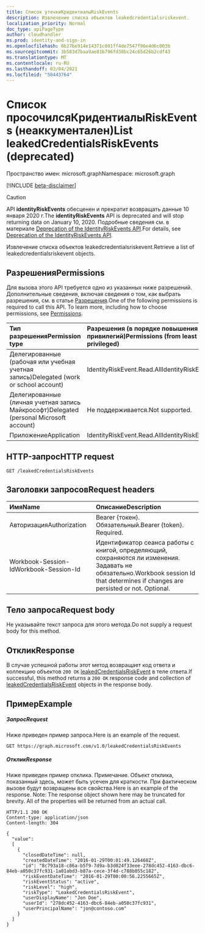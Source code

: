```yaml
---
title: Список утечкиКридентиалыRiskEvents
description: Извлечение списка объектов leakedcredentialsriskevent.
localization_priority: Normal
doc_type: apiPageType
author: cloudhandler
ms.prod: identity-and-sign-in
ms.openlocfilehash: 0b27be914e14371c091ff4de7547f96e4d6c003b
ms.sourcegitcommit: 3b583d7baa9ae81b796fd30bc24c65d26b2cdf43
ms.translationtype: MT
ms.contentlocale: ru-RU
ms.lasthandoff: 03/04/2021
ms.locfileid: "50443764"
---
```

# <a name="list-leakedcredentialsriskevents-deprecated"></a><span data-ttu-id="5b15b-103">Список просочилсяКридентиалыRiskEvents (неаккументален)</span><span class="sxs-lookup"><span data-stu-id="5b15b-103">List leakedCredentialsRiskEvents (deprecated)</span></span>

<span data-ttu-id="5b15b-104">Пространство имен: microsoft.graph</span><span class="sxs-lookup"><span data-stu-id="5b15b-104">Namespace: microsoft.graph</span></span>

[!INCLUDE [beta-disclaimer](../../includes/beta-disclaimer.md)]

>[!CAUTION]
><span data-ttu-id="5b15b-105">API **identityRiskEvents** обесценен и прекратит возвращать данные 10 января 2020 г.</span><span class="sxs-lookup"><span data-stu-id="5b15b-105">The **identityRiskEvents** API is deprecated and will stop returning data on January 10, 2020.</span></span> <span data-ttu-id="5b15b-106">Подробные сведения см. в материале [Deprecation of the IdentityRiskEvents API](https://developer.microsoft.com/office/blogs/deprecatation-of-the-identityriskevents-api/).</span><span class="sxs-lookup"><span data-stu-id="5b15b-106">For details, see [Deprecation of the IdentityRiskEvents API](https://developer.microsoft.com/office/blogs/deprecatation-of-the-identityriskevents-api/).</span></span>

<span data-ttu-id="5b15b-107">Извлечение списка объектов leakedcredentialsriskevent.</span><span class="sxs-lookup"><span data-stu-id="5b15b-107">Retrieve a list of leakedcredentialsriskevent objects.</span></span>
## <a name="permissions"></a><span data-ttu-id="5b15b-108">Разрешения</span><span class="sxs-lookup"><span data-stu-id="5b15b-108">Permissions</span></span>
<span data-ttu-id="5b15b-p102">Для вызова этого API требуется одно из указанных ниже разрешений. Дополнительные сведения, включая сведения о том, как выбрать разрешения, см. в статье [Разрешения](/graph/permissions-reference).</span><span class="sxs-lookup"><span data-stu-id="5b15b-p102">One of the following permissions is required to call this API. To learn more, including how to choose permissions, see [Permissions](/graph/permissions-reference).</span></span>

|<span data-ttu-id="5b15b-111">Тип разрешения</span><span class="sxs-lookup"><span data-stu-id="5b15b-111">Permission type</span></span>      | <span data-ttu-id="5b15b-112">Разрешения (в порядке повышения привилегий)</span><span class="sxs-lookup"><span data-stu-id="5b15b-112">Permissions (from least to most privileged)</span></span>              |
|:--------------------|:---------------------------------------------------------|
|<span data-ttu-id="5b15b-113">Делегированные (рабочая или учебная учетная запись)</span><span class="sxs-lookup"><span data-stu-id="5b15b-113">Delegated (work or school account)</span></span> | <span data-ttu-id="5b15b-114">IdentityRiskEvent.Read.All</span><span class="sxs-lookup"><span data-stu-id="5b15b-114">IdentityRiskEvent.Read.All</span></span>    |
|<span data-ttu-id="5b15b-115">Делегированные (личная учетная запись Майкрософт)</span><span class="sxs-lookup"><span data-stu-id="5b15b-115">Delegated (personal Microsoft account)</span></span> | <span data-ttu-id="5b15b-116">Не поддерживается.</span><span class="sxs-lookup"><span data-stu-id="5b15b-116">Not supported.</span></span>    |
|<span data-ttu-id="5b15b-117">Приложение</span><span class="sxs-lookup"><span data-stu-id="5b15b-117">Application</span></span> | <span data-ttu-id="5b15b-118">IdentityRiskEvent.Read.All</span><span class="sxs-lookup"><span data-stu-id="5b15b-118">IdentityRiskEvent.Read.All</span></span> |

## <a name="http-request"></a><span data-ttu-id="5b15b-119">HTTP-запрос</span><span class="sxs-lookup"><span data-stu-id="5b15b-119">HTTP request</span></span>
<!-- { "blockType": "ignored" } -->
```http
GET /leakedCredentialsRiskEvents
```
## <a name="request-headers"></a><span data-ttu-id="5b15b-120">Заголовки запросов</span><span class="sxs-lookup"><span data-stu-id="5b15b-120">Request headers</span></span>
| <span data-ttu-id="5b15b-121">Имя</span><span class="sxs-lookup"><span data-stu-id="5b15b-121">Name</span></span>      |<span data-ttu-id="5b15b-122">Описание</span><span class="sxs-lookup"><span data-stu-id="5b15b-122">Description</span></span>|
|:----------|:----------|
| <span data-ttu-id="5b15b-123">Авторизация</span><span class="sxs-lookup"><span data-stu-id="5b15b-123">Authorization</span></span>  | <span data-ttu-id="5b15b-p103">Bearer {токен}. Обязательный.</span><span class="sxs-lookup"><span data-stu-id="5b15b-p103">Bearer {token}. Required.</span></span> |
| <span data-ttu-id="5b15b-126">Workbook-Session-Id</span><span class="sxs-lookup"><span data-stu-id="5b15b-126">Workbook-Session-Id</span></span>  | <span data-ttu-id="5b15b-p104">Идентификатор сеанса работы с книгой, определяющий, сохраняются ли изменения. Задавать не обязательно.</span><span class="sxs-lookup"><span data-stu-id="5b15b-p104">Workbook session Id that determines if changes are persisted or not. Optional.</span></span>|

## <a name="request-body"></a><span data-ttu-id="5b15b-129">Тело запроса</span><span class="sxs-lookup"><span data-stu-id="5b15b-129">Request body</span></span>
<span data-ttu-id="5b15b-130">Не указывайте текст запроса для этого метода.</span><span class="sxs-lookup"><span data-stu-id="5b15b-130">Do not supply a request body for this method.</span></span>

## <a name="response"></a><span data-ttu-id="5b15b-131">Отклик</span><span class="sxs-lookup"><span data-stu-id="5b15b-131">Response</span></span>

<span data-ttu-id="5b15b-132">В случае успешной работы этот метод возвращает код ответа и коллекцию объектов `200 OK` [leakedCredentialsRiskEvent](../resources/leakedcredentialsriskevent.md) в теле ответа.</span><span class="sxs-lookup"><span data-stu-id="5b15b-132">If successful, this method returns a `200 OK` response code and collection of [leakedCredentialsRiskEvent](../resources/leakedcredentialsriskevent.md) objects in the response body.</span></span>
## <a name="example"></a><span data-ttu-id="5b15b-133">Пример</span><span class="sxs-lookup"><span data-stu-id="5b15b-133">Example</span></span>
##### <a name="request"></a><span data-ttu-id="5b15b-134">Запрос</span><span class="sxs-lookup"><span data-stu-id="5b15b-134">Request</span></span>
<span data-ttu-id="5b15b-135">Ниже приведен пример запроса.</span><span class="sxs-lookup"><span data-stu-id="5b15b-135">Here is an example of the request.</span></span>
<!-- {
  "blockType": "request",
  "name": "get_leakedcredentialsriskevents"
}-->
```http
GET https://graph.microsoft.com/v1.0/leakedCredentialsRiskEvents
```
##### <a name="response"></a><span data-ttu-id="5b15b-136">Отклик</span><span class="sxs-lookup"><span data-stu-id="5b15b-136">Response</span></span>
<span data-ttu-id="5b15b-p105">Ниже приведен пример отклика. Примечание. Объект отклика, показанный здесь, может быть усечен для краткости. При фактическом вызове будут возвращены все свойства.</span><span class="sxs-lookup"><span data-stu-id="5b15b-p105">Here is an example of the response. Note: The response object shown here may be truncated for brevity. All of the properties will be returned from an actual call.</span></span>
<!-- {
  "blockType": "response",
  "truncated": true,
  "@odata.type": "microsoft.graph.leakedCredentialsRiskEvent",
  "isCollection": true
} -->
```http
HTTP/1.1 200 OK
Content-type: application/json
Content-length: 304

{
  "value":
  [
    {
      "closedDateTime": null,
      "createdDateTime": "2016-01-29T00:01:49.126468Z",
      "id": "8c793a18-c86a-b5f9-7d9a-b3d024f33eee-278dc452-4163-dbc6-84eb-a050c37fc931-1a01abd3-b87a-cece-3f4d-c788b055c182",
      "riskEventDateTime": "2016-01-29T00:00:56.2255665Z",
      "riskEventStatus": "active",
      "riskLevel": "high",
      "riskType": "LeakedCredentialsRiskEvent",
      "userDisplayName": "Jon Doe",
      "userId": "278dc452-4163-dbc6-84eb-a050c37fc931",
      "userPrincipalName": "jon@contoso.com"
    }
  ]
}
```

<!-- uuid: 8fcb5dbc-d5aa-4681-8e31-b001d5168d79
2015-10-25 14:57:30 UTC -->
<!--
{
  "type": "#page.annotation",
  "description": "List leakedCredentialsRiskEvents",
  "keywords": "",
  "section": "documentation",
  "tocPath": "",
  "suppressions": []
}
-->


